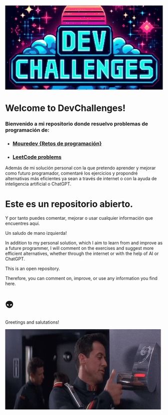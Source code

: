 ![Logo](/Images/logo_2.jpeg)

# Welcome to DevChallenges!
### Bienvenido a mi repositorio donde resuelvo problemas de programación de:

- ### [Mouredev {Retos de programación}](https://retosdeprogramacion.com/ejercicios/)
- ### [LeetCode problems](https://leetcode.com/problemset/)

Además de mi solución personal con la que pretendo aprender y mejorar como futuro programador, comentaré los ejercicios y propondré alternativas más eficientes ya sean a través de internet o con la ayuda de inteligencia artificial o ChatGPT.

# Este es un repositorio abierto.

Y por tanto puedes comentar, mejorar o usar cualquier información que encuentres aquí. 

Un saludo de mano izquierda! 

In addition to my personal solution, which I aim to learn from and improve as a future programmer, I will comment on the exercises and suggest more efficient alternatives, whether through the internet or with the help of AI or ChatGPT.

This is an open repository.

Therefore, you can comment on, improve, or use any information you find here.

# 👽

Greetings and salutations!

![Algo](/Images/demolition-man-verbal-morality-statute.gif)